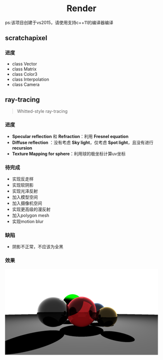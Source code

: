 <h1 align="center">Render</h1>

ps:该项目创建于vs2015，请使用支持c++11的编译器编译

## scratchapixel ##
### 进度 ###
- class Vector
- class Matrix
- class Color3
- class Interpolation
- class Camera

## ray-tracing ##
> Whitted-style ray-tracing
### 进度 ###
- **Specular reflection** 和 **Refraction**：利用 **Fresnel equation** 
- **Diffuse reflection** ：没有考虑 **Sky light**，仅考虑 **Spot light**，且没有进行 **recursion**
- **Texture Mapping for sphere**：利用球的极坐标计算uv坐标
### 待完成 ###
- 实现反走样
- 实现软阴影
- 实现光泽反射
- 加入模型空间
- 加入摄像机空间
- 实现更高级的漫反射
- 加入polygon mesh
- 实现motion blur

### 缺陷 ###
- 阴影不正常，不应该为全黑

### 效果 ###
![](untitled.jpg)
